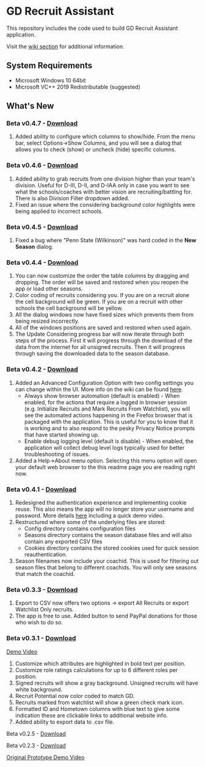 # GD Recruit Assistant
This repository includes the code used to build GD Recruit Assistant application.

Visit the [wiki section](https://github.com/ebzimny01/gd-recruit/wiki) for additional information.

## System Requirements
* Microsoft Windows 10 64bit
* Microsoft VC++ 2019 Redistributable (suggested)

## What's New

### Beta v0.4.7 - [Download](https://gdrecruit.s3.amazonaws.com/beta/gdrecruit_beta.exe)
1. Added ability to configure which columns to show/hide. From the menu bar, select Options->Show Columns, and you will see a dialog that allows you to check (show) or uncheck (hide) specific columns.

### Beta v0.4.6 - [Download](https://gdrecruit.s3.amazonaws.com/beta/gdrecruit_beta.exe?versionId=l4CPw2SQCHlgKe2Q0Dnx46nrFJbofl.H)
1. Added ability to grab recruits from one division higher than your team's division. Useful for D-III, D-II, and D-IAA only in case you want to see what the schools/coaches with better vision are recruiting/battling for. There is also Division Filter dropdown added.
2. Fixed an issue where the considering background color highlights were being applied to incorrect schools.

### Beta v0.4.5 - [Download](https://gdrecruit.s3.amazonaws.com/beta/gdrecruit_beta.exe?versionId=eEpxh5YQePd4iZHzenwCj7pIwoTHD.Xa)
1. Fixed a bug where "Penn State (Wilkinson)" was hard coded in the **New Season** dialog.

### Beta v0.4.4 - [Download](https://gdrecruit.s3.amazonaws.com/beta/gdrecruit_beta.exe?versionId=VCrzaKZ99bWKy8i9I5CQesPyteMqT9Pn)
1. You can now customize the order the table columns by dragging and dropping. The order will be saved and restored when you reopen the app or load other seasons.
2. Color coding of recruits considering you. If you are on a recruit alone the cell background will be green. If you are on a recruit with other schools the cell background will be yellow.
3. All the dialog windows now have fixed sizes which prevents them from being resized incorrectly.
4. All of the windows positions are saved and restored when used again.
5. The Update Considering progress bar will now iterate through both steps of the process. First it will progress through the download of the data from the internet for all unsigned recruits. Then it will progress through saving the downloaded data to the season database.

### Beta v0.4.2 - [Download](https://gdrecruit.s3.amazonaws.com/beta/gdrecruit_beta.exe?versionId=Z1Tx8LrAozQ50gSCdgLjh93_8lat.ZRU)
1. Added an Advanced Configuration Option with two config settings you can change within the UI. More info on the wiki can be found [here](https://github.com/ebzimny01/gd-recruit/wiki/BETA-v0.4.2).
   * Always show browser automation (default is enabled) - When enabled, for the actions that require a logged in browser session (e.g. Initialize Recruits and Mark Recruits From Watchlist), you will see the automated actions happening in the Firefox browser that is packaged with the application. This is useful for you to know that it is working and to also respond to the pesky Privacy Notice prompts that have started showing up.
   * Enable debug logging level (default is disable) - When enabled, the application will collect debug level logs typically used for better troubleshooting of issues.
2. Added a Help->About menu option. Selecting this menu option will open your default web browser to the this readme page you are reading right now.

### Beta v0.4.1 - [Download](https://gdrecruit.s3.amazonaws.com/beta/gdrecruit_beta.exe?versionId=idokj49OdM0XRgCFNEnmSgzBetU6rbId)
1. Redesigned the authentication experience and implementing cookie reuse. This also means the app will no longer store your username and password. More details [here](https://github.com/ebzimny01/gd-recruit/wiki/New-Auth-Process-in-BETA-v0.4.1) including a quick demo video.
2. Restructured where some of the underlying files are stored:
   * Config directory contains configuration files
   * Seasons directory contains the season database files and will also contain any exported CSV files
   * Cookies directory contains the stored cookies used for quick session reauthentication.
3. Season filenames now include your coachid. This is used for filtering out season files that belong to different coachids. You will only see seasons that match the coachid.

### Beta v0.3.3 - [Download](https://gdrecruit.s3.amazonaws.com/beta/gdrecruit_beta.exe?versionId=08lKdBfSd_dE_jmkoyl90gqIrHE5o_B1)
1. Export to CSV now offers two options -> export All Recruits or export Watchlist Only recruits.
2. The app is free to use. Added button to send PayPal donations for those who wish to do so.

### Beta v0.3.1 - [Download](https://gdrecruit.s3.amazonaws.com/beta/gdrecruit_beta_0_3_1.exe)
[Demo Video](https://youtu.be/Bw7YjvAWvPU)
1. Customize which attributes are highlighted in bold text per position.
2. Customize role ratings calculations for up to 6 different roles per position.
3. Signed recruits will show a gray background. Unsigned recruits will have white background.
4. Recruit Potential now color coded to match GD.
5. Recruits marked from watchlist will show a green check mark icon.
6. Formatted ID and Hometown columns with blue text to give some indication these are clickable links to additional website info.
7. Added ability to export data to .csv file.

Beta v0.2.5 - [Download](https://gdrecruit.s3.amazonaws.com/beta/gdrecruit_beta_0_2_5.exe)

Beta v0.2.3 - [Download](https://gdrecruit.s3.amazonaws.com/beta/gdrecruit_beta.exe?versionId=6kHR4uZ69DNOjNZbgcQ5RqRO9zDFLOUV)

[Original Prototype Demo Video](https://youtu.be/rj0khucVjzc)
